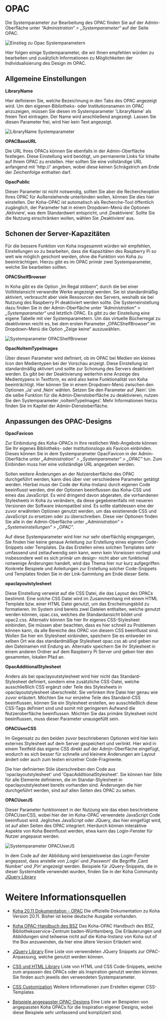 
# OPAC

Die Systemparameter zur Bearbeitung des OPAC finden Sie auf der Admin-Oberfläche unter *“Administration“ > „Systemparameter“* auf der Seite OPAC. 

![Einstieg zu Opac Systemparametern ](../../Images/OPAC_start.PNG)  

Hier folgen einige Systemparameter, die wir Ihnen empfehlen würden zu bearbeiten und zusätzlich Informationen zu Möglichkeiten der Individualisierung des Design im OPAC.

## Allgemeine Einstellungen

**LibraryName**

Hier definieren Sie, welche Bezeichnung in den Tabs des OPAC angezeigt wird. Um den eigenen Bibliotheks- oder Institutionsnamen im OPAC anzuzeigen, müssen Sie diesen im Systemparameter 'LibraryName' als freien Text eintragen. Der Name wird anschließend angezeigt. Lassen Sie diesen Parameter frei, wird hier kein Text angezeigt.  

![LibraryName Systemparameter](../../Images/OPAC_libraryName.PNG)

**OPACBaseURL**
 
Die URL Ihres OPACs können Sie ebenfalls in der Admin-Oberfläche festlegen.  Diese Einstellung wird benötigt, um permanente Links für Inhalte auf Ihrem OPAC zu erstellen. Hier sollten Sie eine vollständige URL anfangend mit 'http://' angeben, wobei diese keinen Schrägstrich am Ende der Zeichenfolge enthalten darf.

**OpacPublic**

Dieser Parameter ist nicht notwendig, sollten Sie aber die Rechercheoption Ihres OPAC für Außenstehende unterbinden wollen, können Sie dies hier einstellen. Der Koha-OPAC ist automatisch als Recherche-Tool öffentlich zugänglich, der Parameter hat in einem Dropdown-Menü die Optionen ‚Aktiviere‘, was dem Standardwert entspricht, und ‚Deaktiviere‘. Sollte Sie die Nutzung einschränken wollen, wählen Sie ‚Deaktiviere‘ aus. 

## Schonen der Server-Kapazitäten

Für die bessere Funktion von Koha insgesammt würden wir empfehlen, Einstellungen so zu bearbeiten, dass die Kapazitäten des Raspberry Pi so weit wie möglich geschont werden, ohne die Funktion von Koha zu beeinträchtigen. Hierzu gibt es im OPAC primär zwei Systemparameter, welche Sie bearbeiten sollten.

**OPACShelfBrowser**

In Koha gibt es die Option „Im Regal stöbern“, durch die bei einer Volltitelansicht verwandte Werke angezeigt werden. Sie ist standardmäßig aktiviert, verbraucht aber viele Ressourcen des Servers, weshalb sie bei Nutzung des Raspberry Pi deaktiviert werden sollte.
Die Systemeinstellung dazu finden Sie in der Admin-Oberfläche unter *“Administration“ > „Systemparameter“* und letztlich OPAC. Es gibt zu der Einstellung eine eigene Tabelle mit vier Systemparametern. Um das virtuelle Bücherregal zu deaktivieren reicht es, bei dem ersten Parameter „OPACShelfBrowser“ im Dropdown-Menü die Option „Zeige keine“ auszuwählen.  

![Systemparameter OPACShelfBrowser](../../Images/OPAC_shelfBrowser.PNG)

**OpacNoItemTypeImages**

Über diesen Parameter wird definiert, ob im OPAC bei Medien ein kleines Icon den Medientypen bei der Vorschau anzeigt. Diese Einstellung ist standardmäßig aktiviert und sollte zur Schonung des Servers deaktiviert werden. Es gibt bei der Deaktivierung weiterhin eine Anzeige des Medientypens in Textform, es wird also keine Funktionalität von Koha beeinträchtigt.
Hier können Sie in einem Dropdown-Menü zwischen den Optionen ‚Ja‘ und ‚Nein‘ wählen. Setzen Sie den Parameter auf ‚Nein‘. 
Um die selbe Funktion für die Admin-Dienstoberfläche zu deaktivieren, nutzen Sie den Systemparameter ‚noItemTypeImages‘. Mehr Informationen hierzu finden Sie im Kapitel der Admin-Dienstoberfläche.

## Anpassungen des OPAC-Designs

**OpacFavicon**

Zur Einbindung des Koha-OPACs in Ihre restlichen Web-Angebote können Sie Ihr eigenes Bibliotheks- oder Institutionslogo als Favicon einbinden. Dieses können Sie in dem Systemparameter OpacFavicon in der Admin-Oberfläche unter *„Administration“ > „Systemparameter“ > „OPAC"* tun. Zum Einbinden muss hier eine vollständige URL angegeben werden.

Sollen weitere Änderungen an der Nutzeroberfläche des OPAC durchgeführt werden, kann dies über vier verschiedene Parameter getätigt werden. Hierbei muss der Code der Koha-Instanz durch eigenen Code beeinflusst werden, drei der Optionen beeinflussen das Koha-CSS und eines das JavaScript. Es wird dringend davon abgeraten, die vorhandenen Stylesheets in Koha zu verändern, da diese gegebenenfalls mit neueren Versionen der Software inkompatibel sind. Es sollte stattdessen eine der zuvor erwähnten Optionen genutzt werden, um das existierende CSS und JavaScript zu ersetzen oder zu überschreiben.
Diese vier Optionen finden Sie alle in der Admin-Oberfläche unter *„Administration“ > „Systemeinstellungen“ > „OPAC"*.

Auf diese Systemparameter wird hier nur sehr oberflächlig eingegangen, Sie finden hier keine genaue Anleitung zur Erstellung eines eigenen Code-Snippets oder Templates. Da das Erstellen eines solchen Templates sehr umfassend und zeitaufwendig sein kann, wenn kein Vorwissen vorliegt und insbesondere weil es sich primär um design- nicht aber um funktional notwenige Änderungen handelt, wird das Thema hier nur kurz aufgegriffen. Konkrete Beispiele und Anleitungen zur Erstellung solcher Code-Snippets und Templates finden Sie in der Link-Sammlung am Ende dieser Seite.

**opaclayoutstylesheet**

Diese Einstellung verweist auf die CSS Datei, die das Layout des OPACs bestimmt. Eine solche CSS Datei wird im Zusammenhang mit einem HTML Template bzw. einer HTML Datei genutzt, um das Erscheinungsbild zu formatieren. Im System sind bereits zwei Dateien enthalten, welche genutzt werden können, opac.css, welches die Standardansicht bildet und opac2.css. Alternativ können Sie hier Ihr eigenes CSS-Stylesheet einbinden, Sie müssen aber beachten, dass es hier schnell zu Problemen können kann, da alle Bereiche des OPAC von diesem CSS  beeinflusst sind.
Wollen Sie hier ein Stylesheet einbinden, speichern Sie es entweder im selben Ort wie das standardmäßige Stylesheet opac.css ab und geben nur den Dateinamen mit Endung an. Alternativ speichern Sie ihr Stylesheet in einem anderen Ordner auf dem Raspberry Pi Server und geben hier den gesammten, lokalen Pfad an.

**OpacAdditionalStylesheet**

Anders als bei opaclayoutstylesheet wird hier nicht das Standard-Stylesheet definiert, sondern eine zusätzliche  CSS-Datei, welche ausschließlich CSS ergänzt oder Teile des Stylesheets in opaclayoutstylesheet überschreibt. Sie verlinken Ihre Datei hier genau wie zuvor erläutert.
Möchten Sie nur einzelne Teile des Standard-CSS beeinflussen, können Sie ein Stylesheet erstellen, wo ausschließlich diese CSS-Tags definiert sind und somit mit geringerem Aufwand die Nutzeroberfläche beeinflussen. Möchten Sie das primäre Stylesheet nicht beeinflussen, muss dieser Parameter unausgefüllt sein.

**OPACUserCSS**

Im Gegensatz zu den beiden zuvor beschriebenen Optionen wird hier kein externes Stylesheet auf dem Server gespeichert und verlinkt. Hier wird in einem Textfeld das eigene CSS direkt auf der Admin-Oberfläche eingefügt, wodurch es sich besser für schnelle und kleinere Änderungen am Layout ändert oder auch zum testen einzelner Code-Fragmente.

Die hier definierten Stile überschreiben den Code aus 'opaclayoutstylesheet' und 'OpacAdditionalStylesheet'. Sie können hier Stile für alle Elemente definieren, die im Standar-Stylesheet in opaclayoutstylesheet bereits vorhanden sind. Änderungen die hier durchgeführt werden, sind auf allen Seiten des OPAC zu sehen.

**OPACUserJS**

Dieser Parameter funktionieert in der Nutzung wie das eben beschriebene OPACUserCSS, wobei hier der im Koha-OPAC verwendete JavaScript Code beeinflusst wird. Jegliches JavaScript oder JQuery, das hier eingefügt wird, ist auf allen Seiten des OPAC integriert. 
Hierdurch können interaktive Aspekte von Koha Beeinflusst werden, etwa kann das Login-Fenster für Nutzer angepasst werden.  

![Systemparameter OPACUserJS ](../../Images/OPAC_userJS.PNG)

In dem Code auf der Abbildung wird beispielsweise das Login-Fenster angepasst, dass anstelle von ‚Login‘ und ‚Passwort‘ die Begriffe ‚Card Number‘ und ‚Pin‘ angezeigt werden. 
Beispiele für JQuery-Snippets, die in dieser Systemstelle verwendet wurden, finden Sie in der Koha Community [JQuery Library](http://wiki.koha-community.org/wiki/JQuery_Library)

# Weitere Informationsquellen

* <a href="https://koha-community.org/manual/20.11/en/html/opac.html">Koha 20.11 Dokumentation - OPAC</a>
Die offizielle Dokumentation zu Koha Version 20.11. Bisher ist keine deutsche Ausgabe vorhanden.

* <a href="https://wiki.bsz-bw.de/pages/viewpage.action?pageId=17565617&preview=/17565617/3454472/3-18_OPAC-Textbausteine.pdf">Koha OPAC-Handbuch des BSZ</a>
Das Koha-OPAC Handbuch des BSZ, Bibliotheksservice-Zentrum baden-Württemberg. Die Erläuterungen und Abbildungen sind teilweise nicht auf die Koha-Instanz von Koha out of the Box anzuwenden, da hier eine ältere Version Erläutert wird.

* <a href="http://wiki.koha-community.org/wiki/JQuery_Library">JQuery Library</a>
Eine Liste von verwendeten JQuery Snippets zur OPAC-Anpassung, welche genutzt werden können.

* <a href="https://wiki.koha-community.org/wiki/HTML_%26_CSS_Library">CSS und HTML Library</a>
Liste von HTML und CSS Code-Snippets, welche zum anpassen des OPACs oder als Inspiration genutzt werden können. Sie finden auch jeweils den verwendeten Systemparameter.

* <a href="https://wiki.koha-community.org/wiki/CSS_Customizations">CSS Customization</a>
Weitere Informationen zum Erstellen eigener CSS-Templates

* <a href="https://wiki.koha-community.org/wiki/Gallery_of_customized_OPACs">Beispiele angepasster OPAC-Designs</a>
Eine Liste an Beispielen von angepassten Koha OPACs für die Inspiration eigener Designs, wobei diese Beispiele sehr umfassend und kompliziert sind.